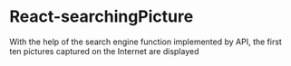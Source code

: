 # React-searchingPicture
With the help of the search engine function implemented by API, the first ten pictures captured on the Internet are displayed

